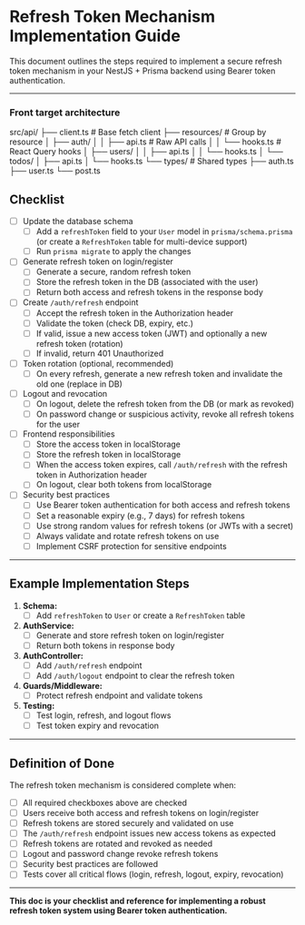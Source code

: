 # Refresh Token Mechanism Implementation Guide

This document outlines the steps required to implement a secure refresh token mechanism in your NestJS + Prisma backend using Bearer token authentication.

---

### Front target architecture

src/api/
├── client.ts # Base fetch client
├── resources/ # Group by resource
│ ├── auth/
│ │ ├── api.ts # Raw API calls
│ │ └── hooks.ts # React Query hooks
│ ├── users/
│ │ ├── api.ts
│ │ └── hooks.ts
│ └── todos/
│ ├── api.ts
│ └── hooks.ts
└── types/ # Shared types
├── auth.ts
├── user.ts
└── post.ts

## Checklist

- [ ] Update the database schema
  - [ ] Add a `refreshToken` field to your `User` model in `prisma/schema.prisma` (or create a `RefreshToken` table for multi-device support)
  - [ ] Run `prisma migrate` to apply the changes
- [ ] Generate refresh token on login/register
  - [ ] Generate a secure, random refresh token
  - [ ] Store the refresh token in the DB (associated with the user)
  - [ ] Return both access and refresh tokens in the response body
- [ ] Create `/auth/refresh` endpoint
  - [ ] Accept the refresh token in the Authorization header
  - [ ] Validate the token (check DB, expiry, etc.)
  - [ ] If valid, issue a new access token (JWT) and optionally a new refresh token (rotation)
  - [ ] If invalid, return 401 Unauthorized
- [ ] Token rotation (optional, recommended)
  - [ ] On every refresh, generate a new refresh token and invalidate the old one (replace in DB)
- [ ] Logout and revocation
  - [ ] On logout, delete the refresh token from the DB (or mark as revoked)
  - [ ] On password change or suspicious activity, revoke all refresh tokens for the user
- [ ] Frontend responsibilities
  - [ ] Store the access token in localStorage
  - [ ] Store the refresh token in localStorage
  - [ ] When the access token expires, call `/auth/refresh` with the refresh token in Authorization header
  - [ ] On logout, clear both tokens from localStorage
- [ ] Security best practices
  - [ ] Use Bearer token authentication for both access and refresh tokens
  - [ ] Set a reasonable expiry (e.g., 7 days) for refresh tokens
  - [ ] Use strong random values for refresh tokens (or JWTs with a secret)
  - [ ] Always validate and rotate refresh tokens on use
  - [ ] Implement CSRF protection for sensitive endpoints

---

## Example Implementation Steps

1. **Schema:**
   - [ ] Add `refreshToken` to `User` or create a `RefreshToken` table
2. **AuthService:**
   - [ ] Generate and store refresh token on login/register
   - [ ] Return both tokens in response body
3. **AuthController:**
   - [ ] Add `/auth/refresh` endpoint
   - [ ] Add `/auth/logout` endpoint to clear the refresh token
4. **Guards/Middleware:**
   - [ ] Protect refresh endpoint and validate tokens
5. **Testing:**
   - [ ] Test login, refresh, and logout flows
   - [ ] Test token expiry and revocation

---

## Definition of Done

The refresh token mechanism is considered complete when:

- [ ] All required checkboxes above are checked
- [ ] Users receive both access and refresh tokens on login/register
- [ ] Refresh tokens are stored securely and validated on use
- [ ] The `/auth/refresh` endpoint issues new access tokens as expected
- [ ] Refresh tokens are rotated and revoked as needed
- [ ] Logout and password change revoke refresh tokens
- [ ] Security best practices are followed
- [ ] Tests cover all critical flows (login, refresh, logout, expiry, revocation)

---

**This doc is your checklist and reference for implementing a robust refresh token system using Bearer token authentication.**
